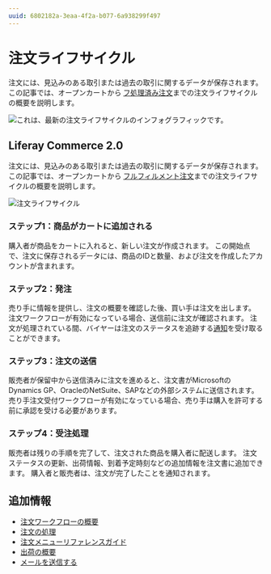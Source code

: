 ```yaml
---
uuid: 6802182a-3eaa-4f2a-b077-6a938299f497
---
```

# 注文ライフサイクル

注文には、見込みのある取引または過去の取引に関するデータが保存されます。 この記事では、オープンカートから [フ処理済み注文](../shipments/introduction-to-shipments.md)までの注文ライフサイクルの概要を説明します。

![これは、最新の注文ライフサイクルのインフォグラフィックです。](./order-life-cycle/images/01.png)

## Liferay Commerce 2.0

注文には、見込みのある取引または過去の取引に関するデータが保存されます。 この記事では、オープンカートから [フルフィルメント注文](../shipments/introduction-to-shipments.md)までの注文ライフサイクルの概要を説明します。

![注文ライフサイクル](./order-life-cycle/images/02.png)

### ステップ1：商品がカートに追加される

購入者が商品をカートに入れると、新しい注文が作成されます。 この開始点で、注文に保存されるデータには、商品のIDと数量、および注文を作成したアカウントが含まれます。

### ステップ2：発注

売り手に情報を提供し、注文の概要を確認した後、買い手は注文を出します。 注文ワークフローが有効になっている場合、送信前に注文が確認されます。 注文が処理されている間、バイヤーは注文のステータスを追跡する[通知](../../store-management/sending-emails.md)を受け取ることができます。

### ステップ3：注文の送信

販売者が保留中から送信済みに注文を進めると、注文書がMicrosoftのDynamics GP、OracleのNetSuite、SAPなどの外部システムに送信されます。 売り手注文受付ワークフローが有効になっている場合、売り手は購入を許可する前に承認を受ける必要があります。

### ステップ4：受注処理

販売者は残りの手順を完了して、注文された商品を購入者に配送します。 注文ステータスの更新、出荷情報、到着予定時刻などの追加情報を注文書に追加できます。 購入者と販売者は、注文が完了したことを通知されます。

## 追加情報

* [注文ワークフローの概要](../order-workflows/introduction-to-order-workflows.md)
* [注文の処理](./processing-an-order.md)
* [注文メニューリファレンスガイド](./orders-menu-reference-guide.md)
* [出荷の概要](../shipments/introduction-to-shipments.md)
* [メールを送信する](../../store-management/sending-emails.md)
